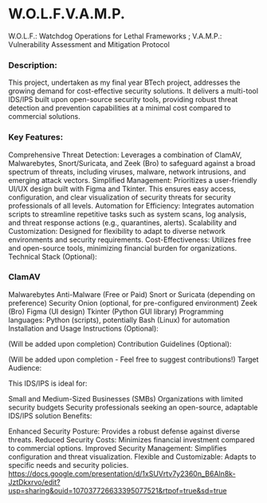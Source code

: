 # W.O.L.F.V.A.M.P.
W.O.L.F.: Watchdog Operations for Lethal Frameworks ; V.A.M.P.: Vulnerability Assessment and Mitigation Protocol

### Description:

This project, undertaken as my final year BTech project, addresses the growing demand for cost-effective security solutions. It delivers a multi-tool IDS/IPS built upon open-source security tools, providing robust threat detection and prevention capabilities at a minimal cost compared to commercial solutions.

### Key Features:

Comprehensive Threat Detection: Leverages a combination of ClamAV, Malwarebytes, Snort/Suricata, and Zeek (Bro) to safeguard against a broad spectrum of threats, including viruses, malware, network intrusions, and emerging attack vectors.
Simplified Management: Prioritizes a user-friendly UI/UX design built with Figma and Tkinter. This ensures easy access, configuration, and clear visualization of security threats for security professionals of all levels.
Automation for Efficiency: Integrates automation scripts to streamline repetitive tasks such as system scans, log analysis, and threat response actions (e.g., quarantines, alerts).
Scalability and Customization: Designed for flexibility to adapt to diverse network environments and security requirements.
Cost-Effectiveness: Utilizes free and open-source tools, minimizing financial burden for organizations.
Technical Stack (Optional):

### ClamAV
Malwarebytes Anti-Malware (Free or Paid)
Snort or Suricata (depending on preference)
Security Onion (optional, for pre-configured environment)
Zeek (Bro)
Figma (UI design)
Tkinter (Python GUI library)
Programming languages: Python (scripts), potentially Bash (Linux) for automation
Installation and Usage Instructions (Optional):

(Will be added upon completion)
Contribution Guidelines (Optional):

(Will be added upon completion - Feel free to suggest contributions!)
Target Audience:

This IDS/IPS is ideal for:

Small and Medium-Sized Businesses (SMBs)
Organizations with limited security budgets
Security professionals seeking an open-source, adaptable IDS/IPS solution
Benefits:

Enhanced Security Posture: Provides a robust defense against diverse threats.
Reduced Security Costs: Minimizes financial investment compared to commercial options.
Improved Security Management: Simplifies configuration and threat visualization.
Flexible and Customizable: Adapts to specific needs and security policies.
https://docs.google.com/presentation/d/1xSUVrtv7y2360n_B6Aln8k-JztDkxrvo/edit?usp=sharing&ouid=107037726633395077521&rtpof=true&sd=true

